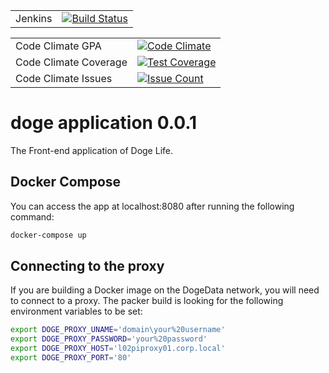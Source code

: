 |            |             |
------------ | -------------
Jenkins      | [![Build Status](http://ec2-52-55-96-63.compute-1.amazonaws.com/buildStatus/icon?job=doge-life/doge-application/master)](http://ec2-52-55-96-63.compute-1.amazonaws.com/job/doge-life/job/doge-application/job/master/)

|            |             |
------------ | -------------
Code Climate GPA | [![Code Climate](https://codeclimate.com/github/doge-life/doge-application/badges/gpa.svg)](https://codeclimate.com/github/doge-life/doge-application)
Code Climate Coverage | [![Test Coverage](https://codeclimate.com/github/doge-life/doge-application/badges/coverage.svg)](https://codeclimate.com/github/doge-life/doge-application/coverage)
Code Climate Issues | [![Issue Count](https://codeclimate.com/github/doge-life/doge-application/badges/issue_count.svg)](https://codeclimate.com/github/doge-life/doge-application)

# doge application 0.0.1
The Front-end application of Doge Life.

## Docker Compose

You can access the app at localhost:8080 after running the following command: 

```bash 
docker-compose up 
```

## Connecting to the proxy

If you are building a Docker image on the DogeData network, you will need to connect to a proxy. The packer build is looking for the following environment variables to be set:

```bash
export DOGE_PROXY_UNAME='domain\your%20username'
export DOGE_PROXY_PASSWORD='your%20password'
export DOGE_PROXY_HOST='l02piproxy01.corp.local'
export DOGE_PROXY_PORT='80'
```
